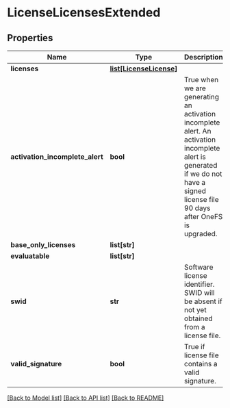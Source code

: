 # LicenseLicensesExtended

## Properties
Name | Type | Description | Notes
------------ | ------------- | ------------- | -------------
**licenses** | [**list[LicenseLicense]**](LicenseLicense.md) |  | [optional] 
**activation_incomplete_alert** | **bool** | True when we are generating an activation incomplete alert. An activation incomplete alert is generated if we do not have a signed license file 90 days after OneFS is upgraded. | 
**base_only_licenses** | **list[str]** |  | 
**evaluatable** | **list[str]** |  | 
**swid** | **str** | Software license identifier. SWID will be absent if not yet obtained from a license file. | [optional] 
**valid_signature** | **bool** | True if license file contains a valid signature. | 

[[Back to Model list]](../README.md#documentation-for-models) [[Back to API list]](../README.md#documentation-for-api-endpoints) [[Back to README]](../README.md)


